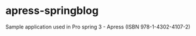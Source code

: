 apress-springblog
=================

Sample application used in Pro spring 3 - Apress (ISBN 978-1-4302-4107-2)
